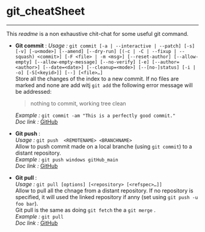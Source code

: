 # git_cheatSheet

***

This *readme* is a non exhaustive chit-chat for some useful git command.

* **Git commit** :
    *Usage :* ```git commit [-a | --interactive | --patch] [-s] [-v] [-u<mode>] [--amend]
	   [--dry-run] [(-c | -C | --fixup | --squash) <commit>]
	   [-F <file> | -m <msg>] [--reset-author] [--allow-empty]
	   [--allow-empty-message] [--no-verify] [-e] [--author=<author>]
	   [--date=<date>] [--cleanup=<mode>] [--[no-]status]
	   [-i | -o] [-S[<keyid>]] [--] [<file>…​] ```  
    Store all the changes of the index to a new commit. If no files are marked and none are add witj ```git add``` the following error message will be addressed:  
    >nothing to commit, working tree clean  

    *Example :* ```git commit -am "This is a perfectly good commit."```  
    *Doc link :* [GitHub](https://git-scm.com/docs/git-commit)   

* **Git push** :  
    *Usage :* ```git push  <REMOTENAME> <BRANCHNAME> ```  
    Allow to push commit made on a local branche (using ```git commit```) to a distant repository.  
    *Example :* ```git push windows gitHub_main```  
    *Doc link :* [GitHub](https://git-scm.com/docs/git-push)  

* **Git pull** :  
    *Usage :* ```git pull [options] [<repository> [<refspec>…​]]```  
    Allow to pull all the chnage from a distant repository. If no repository is specified, it will used the linked repository if anny (set using ```git push -u foo bar```).  
    Git pull is the same as doing ```git fetch``` the a ```git merge``` .  
    *Example :* ```git pull```  
    *Doc link :* [GitHub](https://git-scm.com/docs/git-pull)  

